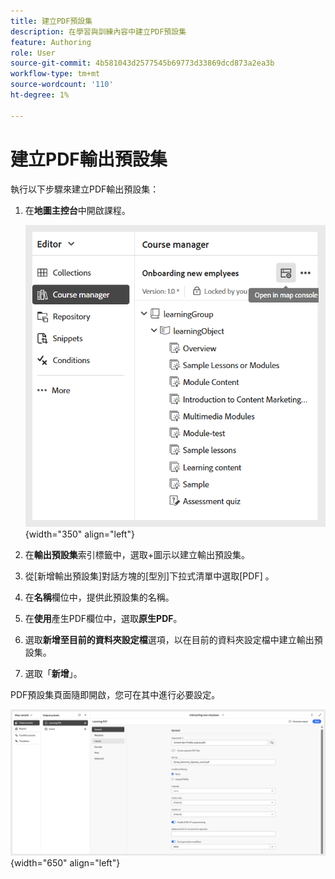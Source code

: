 ```yaml
---
title: 建立PDF預設集
description: 在學習與訓練內容中建立PDF預設集
feature: Authoring
role: User
source-git-commit: 4b581043d2577545b69773d33869dcd873a2ea3b
workflow-type: tm+mt
source-wordcount: '110'
ht-degree: 1%

---
```


# 建立PDF輸出預設集

執行以下步驟來建立PDF輸出預設集：

1. 在&#x200B;**地圖主控台**&#x200B;中開啟課程。

   ![](assets/open-in-map-console.png){width="350" align="left"}

1. 在&#x200B;**輸出預設集**&#x200B;索引標籤中，選取+圖示以建立輸出預設集。
1. 從[新增輸出預設集]對話方塊的[型別] **&#x200B;**&#x200B;下拉式清單中選取[PDF] **&#x200B;**。
1. 在&#x200B;**名稱**&#x200B;欄位中，提供此預設集的名稱。
1. 在&#x200B;**使用**&#x200B;產生PDF欄位中，選取&#x200B;**原生PDF**。
1. 選取&#x200B;**新增至目前的資料夾設定檔**&#x200B;選項，以在目前的資料夾設定檔中建立輸出預設集。
1. 選取「**新增**」。

PDF預設集頁面隨即開啟，您可在其中進行必要設定。

![](assets/learning-pdf-preset.png){width="650" align="left"}


